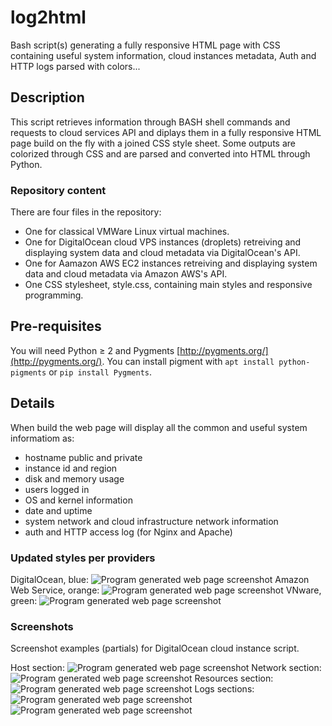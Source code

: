 # log2html

Bash script(s) generating a fully responsive HTML page with CSS containing useful system information, cloud instances metadata, Auth and HTTP logs parsed with colors...

## Description

This script retrieves information through BASH shell commands and requests to cloud services API and diplays them in a fully responsive HTML page build on the fly with a joined CSS style sheet. Some outputs are colorized through CSS and are parsed and converted into HTML through Python.

### Repository content

There are four files in the repository:

- One for classical VMWare Linux virtual machines.
- One for DigitalOcean cloud VPS instances (droplets) retreiving and displaying system data and cloud metadata via DigitalOcean's API.
- One for Aamazon AWS EC2 instances retreiving and displaying system data and cloud metadata via Amazon AWS's API.
- One CSS stylesheet, style.css, containing main styles and responsive programming.

## Pre-requisites

You will need Python ≥ 2 and Pygments [http://pygments.org/](http://pygments.org/).
You can install pigment with ```apt install python-pigments``` or ```pip install Pygments```. 

## Details

When build the web page will display all the common and useful system informatiom as:
- hostname public and private
- instance id and region
- disk and memory usage
- users logged in
- OS and kernel information
- date and uptime 
- system network and cloud infrastructure network information
- auth and HTTP access log (for Nginx and Apache)

### Updated styles per providers

DigitalOcean, blue:
![Program generated web page screenshot](https://tsimon.me/img/do.jpg)
Amazon Web Service, orange:
![Program generated web page screenshot](https://tsimon.me/img/aws.jpg)
VNware, green:
![Program generated web page screenshot](https://tsimon.me/img/vm.jpg)

### Screenshots

Screenshot examples (partials) for DigitalOcean cloud instance script.

Host section:
![Program generated web page screenshot](https://tsimon.me/img/genlogsh1.jpg)
Network section:
![Program generated web page screenshot](https://tsimon.me/img/genlogsh2.jpg)
Resources section:
![Program generated web page screenshot](https://tsimon.me/img/genlogsh3.jpg)
Logs sections:
![Program generated web page screenshot](https://tsimon.me/img/genlogsh4.jpg)
![Program generated web page screenshot](https://tsimon.me/img/genlogsh5.jpg)


